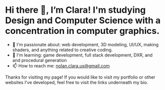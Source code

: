 # Hi there 👋, I’m Clara! I'm studying Design and Computer Science with a concentration in computer graphics.

- 🤍 I'm passionate about: web development, 3D modeling, UI/UX, making shaders, and anything related to creative coding.
- 🌱 I'm learning: game development, full stack development, DXR, and and procedural generation
- 📫 How to reach me: nolan.clara.us@gmail.com

Thanks for visiting my page! If you would like to visit my portfolio or other websites I've developed, feel free to visit the links underneath my bio.




<!--
**clara-nolan/clara-nolan** is a ✨ _special_ ✨ repository because its `README.md` (this file) appears on your GitHub profile.

Here are some ideas to get you started:

- 🔭 I’m currently working on ...
- 🌱 I’m currently learning ...
- 👯 I’m looking to collaborate on ...
- 🤔 I’m looking for help with ...
- 💬 Ask me about ...
- 📫 How to reach me: ...
- 😄 Pronouns: ...
- ⚡ Fun fact: ...
-->

